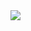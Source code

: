 <img src="https://user-images.githubusercontent.com/114384910/200634293-54163cc9-20b2-4cbb-ba32-76f0feebace9.jpg"/>

